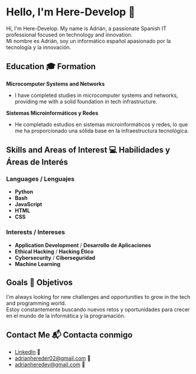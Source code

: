 # Hello, I'm Here-Develop 👋  
Hi, I'm Here-Develop. My name is Adrián, a passionate Spanish IT professional focused on technology and innovation.  
Mi nombre es Adrián, soy un informático español apasionado por la tecnología y la innovación.

## Education 🎓 Formation  
**Microcomputer Systems and Networks**  
- I have completed studies in microcomputer systems and networks, providing me with a solid foundation in tech infrastructure.  

**Sistemas Microinformáticos y Redes**  
- He completado estudios en sistemas microinformáticos y redes, lo que me ha proporcionado una sólida base en la infraestructura tecnológica.

## Skills and Areas of Interest 💻 Habilidades y Áreas de Interés  
### Languages / Lenguajes  
- **Python**  
- **Bash**  
- **JavaScript**  
- **HTML**  
- **CSS**  

### Interests / Intereses  
- **Application Development** / **Desarrollo de Aplicaciones**  
- **Ethical Hacking** / **Hacking Ético**  
- **Cybersecurity** / **Ciberseguridad**
-  **Machine Learning**  

## Goals 🌱 Objetivos  
I'm always looking for new challenges and opportunities to grow in the tech and programming world.  
Estoy constantemente buscando nuevos retos y oportunidades para crecer en el mundo de la informática y la programación.

## Contact Me 📬 Contacta conmigo  
- [LinkedIn](tu-enlace-linkedin) 🤝  
- [adrianhereder02@gmail.com](mailto:adrianhereder02@gmail.com) 📧  
- [adrianheredev@gmail.com](mailto:adrianheredev@gmail.com) 📧 
